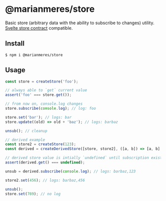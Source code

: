 # @marianmeres/store

Basic store (arbitrary data with the ability to subscribe to changes) utility.
[Svelte store contract](https://svelte.dev/docs#component-format-script-4-prefix-stores-with-$-to-access-their-values-store-contract) compatible.

## Install
```shell
$ npm i @marianmeres/store
```

## Usage

```typescript
const store = createStore('foo');

// always able to `get` current value
assert('foo' === store.get());

// from now on, console.log changes
store.subscribe(console.log); // log: foo

store.set('bar'); // logs: bar
store.update((old) => old + 'baz'); // logs: barbaz

unsub(); // cleanup

// derived example
const store2 = createStore(123);
const derived = createDerivedStore([store, store2], ([a, b]) => [a, b].join());

// derived store value is intially `undefined` until subscription exists
assert(derived.get() === undefined);

unsub = derived.subscribe(console.log); // logs: barbaz,123

store2.set(456); // logs: barbaz,456

unsub();
store.set(789); // no log
```
